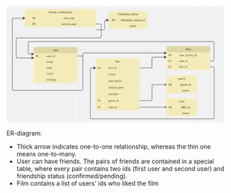 ![ER-diagram in the project Filmorate](https://github.com/ZhiRafik/Filmorate/blob/main/ER_Filmorate.png?raw=true)

ER-diagram:
- Thick arrow indicates one-to-one relationship, whereas the thin one means one-to-many. 
- User can have friends. The pairs of friends are contained in a special table, where every pair contains two ids (first user and second user) and friendship status (confirmed/pending).
- Film contains a list of users' ids who liked the film
